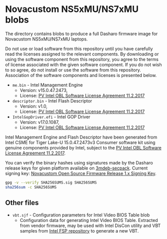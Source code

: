 # Novacustom NS5xMU/NS7xMU blobs

The directory contains blobs to produce a full Dasharo firmware image
for Novacustom NS5xMU/NS7xMU laptops.

Do not use or load software from this repository until you have carefully read
the licenses assigned to the relevant components. By downloading or using the
software component from this repository, you agree to the terms of license
associated with the given software component. If you do not wish to so agree,
do not install or use the software from this repository. Association of the
software components and licenses is presented below.

* `me.bin` - Intel Management Engine
  - Version: v15.0.47.2473,
  - License: [PV Intel OBL Software License Agreement 11.2.2017][INTEL SLA]
* `descriptor.bin` - Intel Flash Descriptor
  - Version: v1.0,
  - License: [PV Intel OBL Software License Agreement 11.2.2017][INTEL SLA]
* `IntelGopDriver.efi` - Intel GOP Driver
  - Version: v17.0.1087,
  - License: [PV Intel OBL Software License Agreement 11.2.2017][INTEL SLA]

Intel Management Engine and Flash Descriptor have been generated from Intel
CSME for Tiger Lake-U 15.0.47.2473v3 Consumer software kit using genuine
components provided by Intel, subject to the
[PV Intel OBL Software License Agreement 11.2.2017][INTEL SLA].

You can verify the binary hashes using signatures made by the Dasharo release
keys for given platform available on [3mdeb-secpack](https://github.com/3mdeb/3mdeb-secpack).
Current signing key:
[Novacustom Open Source Firmware Release 1.x Signing Key][KEY].

```bash
gpg -v --verify SHA256SUMS.sig SHA256SUMS
sha256sum -c SHA256SUMS
```

[INTEL SLA]: ../../licenses/pv%20intel%20obl%20software%20license%20agreement%2011.2.2017.pdf
[KEY]: https://github.com/3mdeb/3mdeb-secpack/blob/master/customer-keys/novacustom/novacustom-open-source-firmware-release-1.x-key.asc

## Other files

* `vbt.sjf` - Configuration parameters for Intel Video BIOS Table blob
  - Configuration data for generating Intel Video BIOS Table. Extracted from
    vendor firmware, may be used with Intel DisCon utility and VBT samples from
    [Intel FSP repository](https://github.com/intel/FSP/tree/master/TigerLakeFspBinPkg/Client/SampleCode/Vbt)
    to generate a new VBT.
